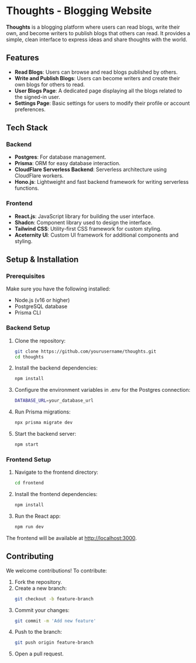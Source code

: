 # Thoughts - Blogging Website

**Thoughts** is a blogging platform where users can read blogs, write their own, and become writers to publish blogs that others can read. It provides a simple, clean interface to express ideas and share thoughts with the world.

## Features

- **Read Blogs**: Users can browse and read blogs published by others.
- **Write and Publish Blogs**: Users can become writers and create their own blogs for others to read.
- **User Blogs Page**: A dedicated page displaying all the blogs related to the signed-in user.
- **Settings Page**: Basic settings for users to modify their profile or account preferences.

## Tech Stack

### Backend
- **Postgres**: For database management.
- **Prisma**: ORM for easy database interaction.
- **CloudFlare Serverless Backend**: Serverless architecture using CloudFlare workers.
- **Hono.js**: Lightweight and fast backend framework for writing serverless functions.

### Frontend
- **React.js**: JavaScript library for building the user interface.
- **Shadcn**: Component library used to design the interface.
- **Tailwind CSS**: Utility-first CSS framework for custom styling.
- **Aceternity UI**: Custom UI framework for additional components and styling.

## Setup & Installation

### Prerequisites

Make sure you have the following installed:

- Node.js (v16 or higher)
- PostgreSQL database
- Prisma CLI

### Backend Setup

1. Clone the repository:
   ```bash
   git clone https://github.com/yourusername/thoughts.git
   cd thoughts
   ```
2. Install the backend dependencies:
    ```bash
    npm install
    ```
3. Configure the environment variables in .env for the Postgres connection:
    ```bash
    DATABASE_URL=your_database_url
    ```
4. Run Prisma migrations:
    ```bash
    npx prisma migrate dev
    ```
5. Start the backend server:
    ```bash
    npm start
    ```

### Frontend Setup

1. Navigate to the frontend directory:
    ```bash
    cd frontend
    ```
2. Install the frontend dependencies:
    ```bash
    npm install
    ```
3.  Run the React app:
    ```bash
    npm run dev
    ```
The frontend will be available at [http://localhost:3000](http://localhost:3000).

## Contributing

We welcome contributions! To contribute:

1. Fork the repository.
2. Create a new branch:
   ```bash
   git checkout -b feature-branch
   ```
3. Commit your changes:
    ```bash
    git commit -m 'Add new feature'
    ```
4. Push to the branch:
    ```bash
    git push origin feature-branch
    ```
5. Open a pull request.
